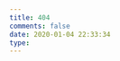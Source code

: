 ```yaml
---
title: 404
comments: false
date: 2020-01-04 22:33:34
type:
---
```

<!DOCTYPE html>
<html lang="en">
	<head>
		<meta charset="UTF-8">
		<title>404</title>
	</head>
	<body>
		<script type="text/javascript" src="//qzonestyle.gtimg.cn/qzone/hybrid/app/404/search_children.js" charset="utf-8"></script>
	</body>
</html>